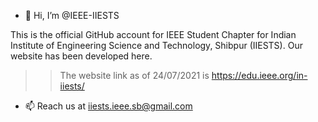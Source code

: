 - 👋 Hi, I’m @IEEE-IIESTS



This is the official GitHub account for IEEE Student Chapter for Indian Institute of Engineering Science and Technology, Shibpur (IIESTS). Our website has been developed here.
>>The website link as of 24/07/2021 is 
>>https://edu.ieee.org/in-iiests/

- 📫 Reach us at iiests.ieee.sb@gmail.com
